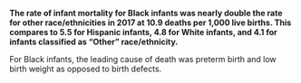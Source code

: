 **The rate of infant mortality for Black infants was nearly double the rate for other race/ethnicities in 2017 at 10.9 deaths per 1,000 live births.  This compares to 5.5 for Hispanic infants, 4.8 for White infants, and 4.1 for infants classified as “Other” race/ethnicity.**

For Black infants, the leading cause of death was preterm birth and low birth weight as opposed to birth defects.